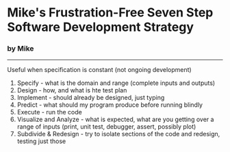 # Mike's Frustration-Free Seven Step Software Development Strategy
### by Mike

---

Useful when specification is constant (not ongoing development)


1. Specify - what is the domain and range (complete inputs and outputs)
2. Design - how, and what is hte test plan
3. Implement - should already be designed, just typing
4. Predict - what should my program produce before running blindly
5. Execute - run the code
6. Visualize and Analyze - what is expected, what are you getting over a range of inputs (print, unit test, debugger, assert, possibly plot)
7. Subdivide & Redesign - try to isolate sections of the code and redesign, testing just those

